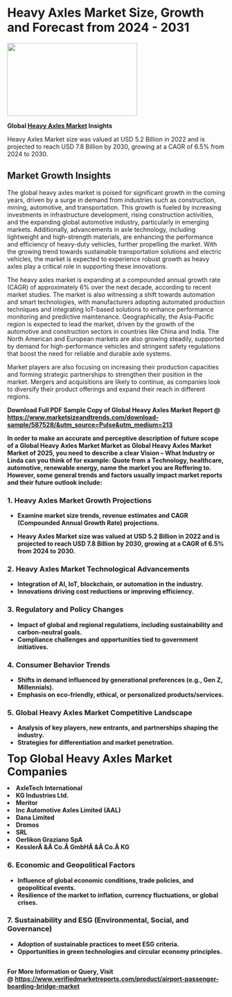<H1>Heavy Axles Market Size, Growth and Forecast from 2024 - 2031</H1><img class="aligncenter size-medium wp-image-584254" src="https://thirdeyenews.in/wp-content/uploads/2024/09/Global-Market-Research-300x168.jpeg" alt="" width="300" height="168" /><p><strong>Global&nbsp;<a href="https://www.marketsizeandtrends.com/download-sample/587528/&amp;utm_source=Pulse&amp;utm_medium=213">Heavy Axles Market</a> Insights</strong></p><p>Heavy Axles Market size was valued at USD 5.2 Billion in 2022 and is projected to reach USD 7.8 Billion by 2030, growing at a CAGR of 6.5% from 2024 to 2030.</p><p><h2>Market Growth Insights</h2> <p>The global heavy axles market is poised for significant growth in the coming years, driven by a surge in demand from industries such as construction, mining, automotive, and transportation. This growth is fueled by increasing investments in infrastructure development, rising construction activities, and the expanding global automotive industry, particularly in emerging markets. Additionally, advancements in axle technology, including lightweight and high-strength materials, are enhancing the performance and efficiency of heavy-duty vehicles, further propelling the market. With the growing trend towards sustainable transportation solutions and electric vehicles, the market is expected to experience robust growth as heavy axles play a critical role in supporting these innovations.</p> <p><strong></strong></p> <p>The heavy axles market is expanding at a compounded annual growth rate (CAGR) of approximately 6% over the next decade, according to recent market studies. The market is also witnessing a shift towards automation and smart technologies, with manufacturers adopting automated production techniques and integrating IoT-based solutions to enhance performance monitoring and predictive maintenance. Geographically, the Asia-Pacific region is expected to lead the market, driven by the growth of the automotive and construction sectors in countries like China and India. The North American and European markets are also growing steadily, supported by demand for high-performance vehicles and stringent safety regulations that boost the need for reliable and durable axle systems. <p>Market players are also focusing on increasing their production capacities and forming strategic partnerships to strengthen their position in the market. Mergers and acquisitions are likely to continue, as companies look to diversify their product offerings and expand their reach in different regions.</p> <p><strong></p><p><span class=""><strong>Download Full PDF Sample Copy of Global Heavy Axles Market Report</strong> @ <a href="https://www.marketsizeandtrends.com/download-sample/587528/&amp;utm_source=Pulse&amp;utm_medium=213" target="_blank">https://www.marketsizeandtrends.com/download-sample/587528/&amp;utm_source=Pulse&amp;utm_medium=213</a></span></p><p>In order to make an accurate and perceptive description of future scope of a Global&nbsp;Heavy Axles Market Market as Global&nbsp;Heavy Axles Market Market of 2025, you need to describe a clear Vision &ndash; What Industry or Linda can you think of for example: Quote from a Technology, healthcare, automotive, renewable energy, name the market you are Reffering to. However, some general trends and factors usually impact market reports and their future outlook include:</p><h3>1.&nbsp;<strong>Heavy Axles Market Growth Projections</strong></h3><ul><li>Examine market size trends, revenue estimates and CAGR (Compounded Annual Growth Rate) projections.</li><li><p>Heavy Axles Market size was valued at USD 5.2 Billion in 2022 and is projected to reach USD 7.8 Billion by 2030, growing at a CAGR of 6.5% from 2024 to 2030.</p></li></ul><h3>2.&nbsp;<strong>Heavy Axles Market Technological Advancements</strong></h3><ul><li>Integration of AI, IoT, blockchain, or automation in the industry.</li><li>Innovations driving cost reductions or improving efficiency.</li></ul><h3>3.&nbsp;<strong>Regulatory and Policy Changes</strong></h3><ul><li>Impact of global and regional regulations, including sustainability and carbon-neutral goals.</li><li>Compliance challenges and opportunities tied to government initiatives.</li></ul><h3>4.&nbsp;<strong>Consumer Behavior Trends</strong></h3><ul><li>Shifts in demand influenced by generational preferences (e.g., Gen Z, Millennials).</li><li>Emphasis on eco-friendly, ethical, or personalized products/services.</li></ul><h3>5.&nbsp;<strong>Global Heavy Axles Market Competitive Landscape</strong></h3><ul><li>Analysis of key players, new entrants, and partnerships shaping the industry.</li><li>Strategies for differentiation and market penetration.</li></ul><p data-pm-slice="1 1 []"><span style="color: inherit; font-family: inherit; font-size: 25px;">Top Global Heavy Axles Market Companies</span></p><div class="" data-test-id=""><p><li>AxleTech International</li><li> KG Industries Ltd.</li><li> Meritor</li><li> Inc Automotive Axles Limited (AAL)</li><li> Dana Limited</li><li> Dromos</li><li> SRL</li><li> Oerlikon Graziano SpA</li><li> KesslerÂ &Â Co.Â GmbHÂ &Â Co.Â KG</li></p></div><h3>6.&nbsp;<strong>Economic and Geopolitical Factors</strong></h3><ul><li>Influence of global economic conditions, trade policies, and geopolitical events.</li><li>Resilience of the market to inflation, currency fluctuations, or global crises.</li></ul><h3>7.&nbsp;<strong>Sustainability and ESG (Environmental, Social, and Governance)</strong></h3><ul><li>Adoption of sustainable practices to meet ESG criteria.</li><li>Opportunities in green technologies and circular economy principles.</li></ul><h2><strong style="font-size: 14px;">For More Information or Query, Visit @&nbsp;</strong><a style="background-color: #ffffff; font-size: 14px;" href="https://www.marketsizeandtrends.com/report/heavy-axles-market/" target="_blank">https://www.verifiedmarketreports.com/product/airport-passenger-boarding-bridge-market</a></h2>
